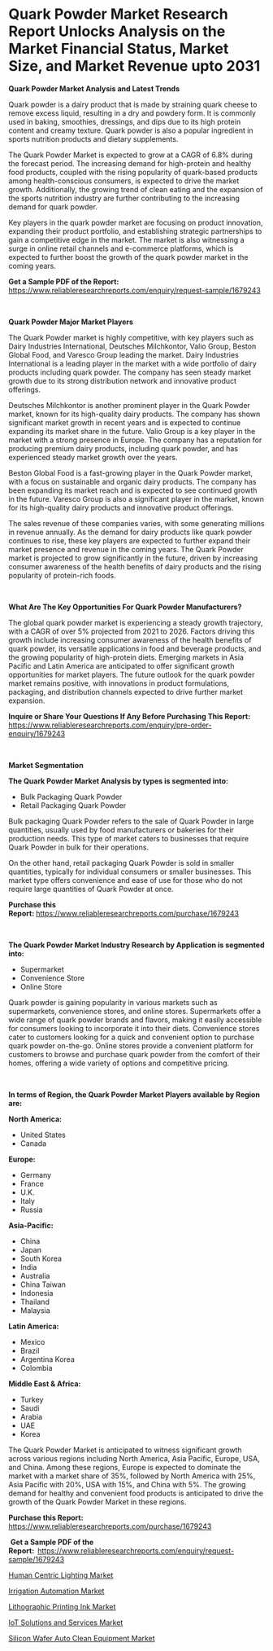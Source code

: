 <p><h1>Quark Powder Market Research Report Unlocks Analysis on the Market Financial Status, Market Size, and Market Revenue upto 2031</h1></p><p><strong>Quark Powder Market Analysis and Latest Trends</strong></p>
<p><p>Quark powder is a dairy product that is made by straining quark cheese to remove excess liquid, resulting in a dry and powdery form. It is commonly used in baking, smoothies, dressings, and dips due to its high protein content and creamy texture. Quark powder is also a popular ingredient in sports nutrition products and dietary supplements.</p><p>The Quark Powder Market is expected to grow at a CAGR of 6.8% during the forecast period. The increasing demand for high-protein and healthy food products, coupled with the rising popularity of quark-based products among health-conscious consumers, is expected to drive the market growth. Additionally, the growing trend of clean eating and the expansion of the sports nutrition industry are further contributing to the increasing demand for quark powder.</p><p>Key players in the quark powder market are focusing on product innovation, expanding their product portfolio, and establishing strategic partnerships to gain a competitive edge in the market. The market is also witnessing a surge in online retail channels and e-commerce platforms, which is expected to further boost the growth of the quark powder market in the coming years.</p></p>
<p><strong>Get a Sample PDF of the Report:&nbsp;</strong> <a href="https://www.reliableresearchreports.com/enquiry/request-sample/1679243">https://www.reliableresearchreports.com/enquiry/request-sample/1679243</a></p>
<p>&nbsp;</p>
<p><strong>Quark Powder Major Market Players</strong></p>
<p><p>The Quark Powder market is highly competitive, with key players such as Dairy Industries International, Deutsches Milchkontor, Valio Group, Beston Global Food, and Varesco Group leading the market. Dairy Industries International is a leading player in the market with a wide portfolio of dairy products including quark powder. The company has seen steady market growth due to its strong distribution network and innovative product offerings. </p><p>Deutsches Milchkontor is another prominent player in the Quark Powder market, known for its high-quality dairy products. The company has shown significant market growth in recent years and is expected to continue expanding its market share in the future. Valio Group is a key player in the market with a strong presence in Europe. The company has a reputation for producing premium dairy products, including quark powder, and has experienced steady market growth over the years.</p><p>Beston Global Food is a fast-growing player in the Quark Powder market, with a focus on sustainable and organic dairy products. The company has been expanding its market reach and is expected to see continued growth in the future. Varesco Group is also a significant player in the market, known for its high-quality dairy products and innovative product offerings.</p><p>The sales revenue of these companies varies, with some generating millions in revenue annually. As the demand for dairy products like quark powder continues to rise, these key players are expected to further expand their market presence and revenue in the coming years. The Quark Powder market is projected to grow significantly in the future, driven by increasing consumer awareness of the health benefits of dairy products and the rising popularity of protein-rich foods.</p></p>
<p>&nbsp;</p>
<p><strong>What Are The Key Opportunities For Quark Powder Manufacturers?</strong></p>
<p><p>The global quark powder market is experiencing a steady growth trajectory, with a CAGR of over 5% projected from 2021 to 2026. Factors driving this growth include increasing consumer awareness of the health benefits of quark powder, its versatile applications in food and beverage products, and the growing popularity of high-protein diets. Emerging markets in Asia Pacific and Latin America are anticipated to offer significant growth opportunities for market players. The future outlook for the quark powder market remains positive, with innovations in product formulations, packaging, and distribution channels expected to drive further market expansion.</p></p>
<p><strong>Inquire or Share Your Questions If Any Before Purchasing This Report:</strong> <a href="https://www.reliableresearchreports.com/enquiry/pre-order-enquiry/1679243">https://www.reliableresearchreports.com/enquiry/pre-order-enquiry/1679243</a></p>
<p>&nbsp;</p>
<p><strong>Market Segmentation</strong></p>
<p><strong>The Quark Powder Market Analysis by types is segmented into:</strong></p>
<p><ul><li>Bulk Packaging Quark Powder</li><li>Retail Packaging Quark Powder</li></ul></p>
<p><p>Bulk packaging Quark Powder refers to the sale of Quark Powder in large quantities, usually used by food manufacturers or bakeries for their production needs. This type of market caters to businesses that require Quark Powder in bulk for their operations.</p><p>On the other hand, retail packaging Quark Powder is sold in smaller quantities, typically for individual consumers or smaller businesses. This market type offers convenience and ease of use for those who do not require large quantities of Quark Powder at once.</p></p>
<p><strong>Purchase this Report:&nbsp;</strong><a href="https://www.reliableresearchreports.com/purchase/1679243">https://www.reliableresearchreports.com/purchase/1679243</a></p>
<p>&nbsp;</p>
<p><strong>The Quark Powder Market Industry Research by Application is segmented into:</strong></p>
<p><ul><li>Supermarket</li><li>Convenience Store</li><li>Online Store</li></ul></p>
<p><p>Quark powder is gaining popularity in various markets such as supermarkets, convenience stores, and online stores. Supermarkets offer a wide range of quark powder brands and flavors, making it easily accessible for consumers looking to incorporate it into their diets. Convenience stores cater to customers looking for a quick and convenient option to purchase quark powder on-the-go. Online stores provide a convenient platform for customers to browse and purchase quark powder from the comfort of their homes, offering a wide variety of options and competitive pricing.</p></p>
<p>&nbsp;</p>
<p><strong>In terms of Region, the Quark Powder Market Players available by Region are:</strong></p>
<p>
    <p> <strong> North America: </strong>
        <ul>
            <li>United States</li>
            <li>Canada</li>
        </ul>
        </p> 
    <p> <strong> Europe: </strong>
        <ul>
            <li>Germany</li>
            <li>France</li>
            <li>U.K.</li>
            <li>Italy</li>
            <li>Russia</li>
        </ul>
        </p> 
    <p> <strong> Asia-Pacific: </strong>
        <ul>
            <li>China</li>
            <li>Japan</li>
            <li>South Korea</li>
            <li>India</li>
            <li>Australia</li>
            <li>China Taiwan</li>
            <li>Indonesia</li>
            <li>Thailand</li>
            <li>Malaysia</li>
        </ul>
        </p> 
    <p> <strong> Latin America: </strong>
        <ul>
            <li>Mexico</li>
            <li>Brazil</li>
            <li>Argentina Korea</li>
            <li>Colombia</li>
        </ul>
        </p> 
    <p> <strong> Middle East & Africa: </strong>
        <ul>
            <li>Turkey</li>
            <li>Saudi</li>
            <li>Arabia</li>
            <li>UAE</li>
            <li>Korea</li>
        </ul>
    </p>
    </p>
<p><p>The Quark Powder Market is anticipated to witness significant growth across various regions including North America, Asia Pacific, Europe, USA, and China. Among these regions, Europe is expected to dominate the market with a market share of 35%, followed by North America with 25%, Asia Pacific with 20%, USA with 15%, and China with 5%. The growing demand for healthy and convenient food products is anticipated to drive the growth of the Quark Powder Market in these regions.</p></p>
<p><strong>Purchase this Report: </strong><a href="https://www.reliableresearchreports.com/purchase/1679243">https://www.reliableresearchreports.com/purchase/1679243</a></p>
<p>&nbsp;<strong>Get a Sample PDF of the Report:&nbsp;&nbsp;</strong><a href="https://www.reliableresearchreports.com/enquiry/request-sample/1679243">https://www.reliableresearchreports.com/enquiry/request-sample/1679243</a></p>
<p><strong></strong></p>
<p><p><a href="https://medium.com/@emilypena1936/human-centric-lighting-market-outlook-industry-overview-and-forecast-2024-to-2031-bf4a33379d9c">Human Centric Lighting Market</a></p><p><a href="https://medium.com/@emilypena1936/irrigation-automation-market-size-reveals-the-best-marketing-channels-in-global-industry-ce7d694a493c">Irrigation Automation Market</a></p><p><a href="https://github.com/mbisetmhermsr/Market-Research-Report-List-1/blob/main/lithographic-printing-ink-market.md">Lithographic Printing Ink Market</a></p><p><a href="https://medium.com/@jessicajones1965/iot-solutions-and-services-market-insight-market-trends-growth-forecasted-from-2024-to-2031-e186196585a2">IoT Solutions and Services Market</a></p><p><a href="https://github.com/santosh758595/Market-Research-Report-List-3/blob/main/silicon-wafer-auto-clean-equipment-market.md">Silicon Wafer Auto Clean Equipment Market</a></p></p>